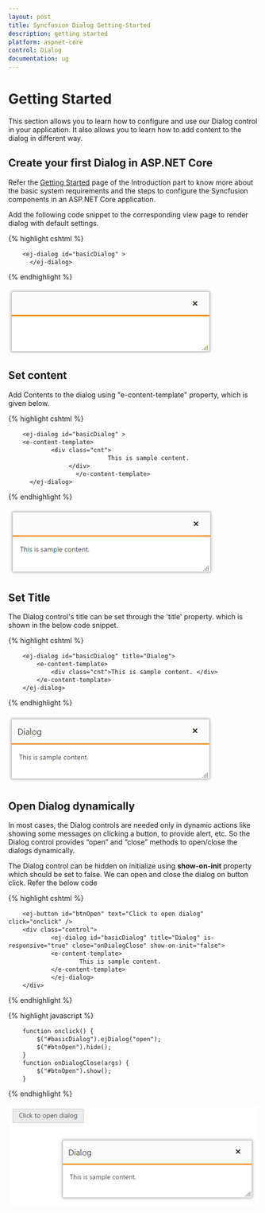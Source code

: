 ```yaml
---
layout: post
title: Syncfusion Dialog Getting-Started
description: getting started
platform: aspnet-core
control: Dialog
documentation: ug
---
```


# Getting Started

This section allows you to learn how to configure and use our Dialog control in your application. It also allows you to learn how to add content to the dialog in different way.

## Create your first Dialog in ASP.NET Core

Refer the [Getting Started](https://help.syncfusion.com/aspnet-core/gettingstarted/getting-started-1-1-0) page of the Introduction part to know more about the basic system requirements and the steps to configure the Syncfusion components in an ASP.NET Core application.

Add the following code snippet to the corresponding view page to render dialog with default settings.

{% highlight cshtml %}

        <ej-dialog id="basicDialog" >
          </ej-dialog>

{% endhighlight %}

![Getting Started](Getting-Started_Images/default.png)

## Set content

Add Contents to the dialog using "e-content-template" property, which is given below.

{% highlight cshtml %}

        <ej-dialog id="basicDialog" >
        <e-content-template>
                <div class="cnt">
                                This is sample content.
                     </div>
                       </e-content-template>
          </ej-dialog>

{% endhighlight %}


![Set content](Getting-Started_Images/content.png)
       
## Set Title

The Dialog control's title can be set through the 'title' property. which is shown in the below code snippet.

{% highlight cshtml %}

        <ej-dialog id="basicDialog" title="Dialog">
            <e-content-template>
                <div class="cnt">This is sample content. </div> 
            </e-content-template> 
        </ej-dialog>
     
{% endhighlight %}
  

![Set Title](Getting-Started_Images/title.png)

## Open Dialog dynamically

In most cases, the Dialog controls are needed only in dynamic actions like showing some messages on clicking a button, to provide alert, etc. So the Dialog control provides “open” and “close” methods to open/close the dialogs dynamically.

The Dialog control can be hidden on initialize using **show-on-init** property which should be set to false.
We can open and close the dialog on button click. Refer the below code

{% highlight cshtml %}

        <ej-button id="btnOpen" text="Click to open dialog" click="onclick" />
        <div class="control">
                <ej-dialog id="basicDialog" title="Dialog" is-responsive="true" close="onDialogClose" show-on-init="false">
                <e-content-template>
                        This is sample content.
                </e-content-template>
                </ej-dialog>
        </div>
       
{% endhighlight %}  

{% highlight javascript %}  

        function onclick() {
            $("#basicDialog").ejDialog("open");
            $("#btnOpen").hide();
        }
        function onDialogClose(args) {
            $("#btnOpen").show();
        }

  {% endhighlight %}

![Open Dialog dynamically](Getting-Started_Images/Dialogbtn.png)